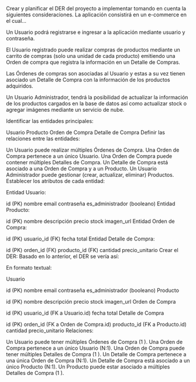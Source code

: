 
Crear y planificar el DER del proyecto a implementar tomando en cuenta la siguientes consideraciones. La aplicación consistirá en un e-commerce en el cual...

Un Usuario podrá registrarse e ingresar a la aplicación mediante usuario y contraseña.

El Usuario registrado puede realizar compras de productos mediante un carrito de compras (solo una unidad de cada producto) emitiendo una Orden de compra que registra la información en un Detalle de Compras.

Las Órdenes de compras son asociadas al Usuario y estas a su vez tienen asociado un Detalle de Compra con la información de los productos adquiridos.

Un Usuario Administrador, tendrá la posibilidad de actualizar la información de los productos cargados en la base de datos así como actualizar stock o agregar imágenes mediante un servicio de nube.


Identificar las entidades principales:

Usuario
Producto
Orden de Compra
Detalle de Compra
Definir las relaciones entre las entidades:

Un Usuario puede realizar múltiples Órdenes de Compra.
Una Orden de Compra pertenece a un único Usuario.
Una Orden de Compra puede contener múltiples Detalles de Compra.
Un Detalle de Compra está asociado a una Orden de Compra y a un Producto.
Un Usuario Administrador puede gestionar (crear, actualizar, eliminar) Productos.
Establecer los atributos de cada entidad:

Entidad Usuario:

id (PK)
nombre
email
contraseña
es_administrador (booleano)
Entidad Producto:

id (PK)
nombre
descripción
precio
stock
imagen_url
Entidad Orden de Compra:

id (PK)
usuario_id (FK)
fecha
total
Entidad Detalle de Compra:

id (PK)
orden_id (FK)
producto_id (FK)
cantidad
precio_unitario
Crear el DER:
Basado en lo anterior, el DER se vería así:


En formato textual:

Usuario

id (PK)
nombre
email
contraseña
es_administrador (booleano)
Producto

id (PK)
nombre
descripción
precio
stock
imagen_url
Orden de Compra

id (PK)
usuario_id (FK a Usuario.id)
fecha
total
Detalle de Compra

id (PK)
orden_id (FK a Orden de Compra.id)
producto_id (FK a Producto.id)
cantidad
precio_unitario
Relaciones:

Un Usuario puede tener múltiples Órdenes de Compra (1
).
Una Orden de Compra pertenece a un único Usuario (N:1).
Una Orden de Compra puede tener múltiples Detalles de Compra (1
).
Un Detalle de Compra pertenece a una única Orden de Compra (N:1).
Un Detalle de Compra está asociado a un único Producto (N:1).
Un Producto puede estar asociado a múltiples Detalles de Compra (1
).